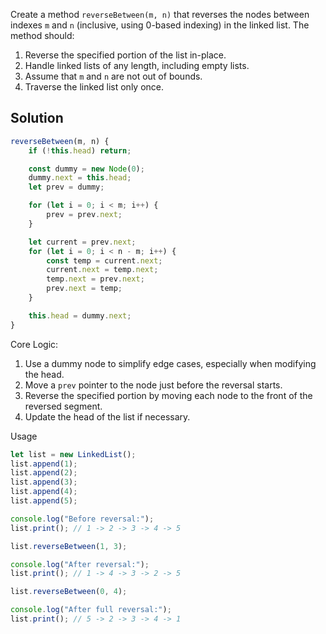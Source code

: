Create a method `reverseBetween(m, n)` that reverses the nodes between indexes `m` and `n` (inclusive, using 0-based indexing) in the linked list. The method should:
1. Reverse the specified portion of the list in-place.
2. Handle linked lists of any length, including empty lists.
3. Assume that `m` and `n` are not out of bounds.
4. Traverse the linked list only once.

## Solution

```javascript
reverseBetween(m, n) {
    if (!this.head) return;

    const dummy = new Node(0);
    dummy.next = this.head;
    let prev = dummy;

    for (let i = 0; i < m; i++) {
        prev = prev.next;
    }

    let current = prev.next;
    for (let i = 0; i < n - m; i++) {
        const temp = current.next;
        current.next = temp.next;
        temp.next = prev.next;
        prev.next = temp;
    }

    this.head = dummy.next;
}
```

Core Logic:
1. Use a dummy node to simplify edge cases, especially when modifying the head.
2. Move a `prev` pointer to the node just before the reversal starts.
3. Reverse the specified portion by moving each node to the front of the reversed segment.
4. Update the head of the list if necessary.

Usage

```javascript
let list = new LinkedList();
list.append(1);
list.append(2);
list.append(3);
list.append(4);
list.append(5);

console.log("Before reversal:");
list.print(); // 1 -> 2 -> 3 -> 4 -> 5

list.reverseBetween(1, 3);

console.log("After reversal:");
list.print(); // 1 -> 4 -> 3 -> 2 -> 5

list.reverseBetween(0, 4);

console.log("After full reversal:");
list.print(); // 5 -> 2 -> 3 -> 4 -> 1
```
